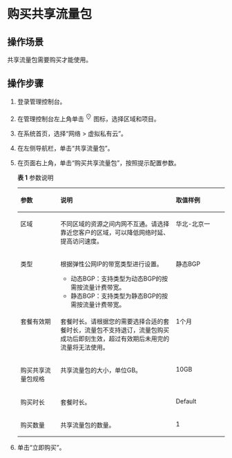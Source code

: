 # 购买共享流量包<a name="traffic_0003"></a>

## 操作场景<a name="section15598193716333"></a>

共享流量包需要购买才能使用。

## 操作步骤<a name="section61611234143615"></a>

1.  登录管理控制台。
2.  在管理控制台左上角单击![](figures/icon-region.png)图标，选择区域和项目。
3.  在系统首页，选择“网络 \> 虚拟私有云”。
4.  在左侧导航栏，单击“共享流量包”。
5.  在页面右上角，单击“购买共享流量包”，按照提示配置参数。

    **表 1**  参数说明

    <a name="t9c09e108a58e47cd8be10575494ef9c2"></a>
    <table><thead align="left"><tr id="r243a457356d844a28b2c5dfcb381d3ca"><th class="cellrowborder" valign="top" width="19.24%" id="mcps1.2.4.1.1"><p id="a351cf2430e0e40d2bc4e0b8e509649bb"><a name="a351cf2430e0e40d2bc4e0b8e509649bb"></a><a name="a351cf2430e0e40d2bc4e0b8e509649bb"></a>参数</p>
    </th>
    <th class="cellrowborder" valign="top" width="55.7%" id="mcps1.2.4.1.2"><p id="abf569c9e39bd4ba99a7ab37cc60e6883"><a name="abf569c9e39bd4ba99a7ab37cc60e6883"></a><a name="abf569c9e39bd4ba99a7ab37cc60e6883"></a>说明</p>
    </th>
    <th class="cellrowborder" valign="top" width="25.06%" id="mcps1.2.4.1.3"><p id="af6ab204c10ca462f889acfe449817860"><a name="af6ab204c10ca462f889acfe449817860"></a><a name="af6ab204c10ca462f889acfe449817860"></a>取值样例</p>
    </th>
    </tr>
    </thead>
    <tbody><tr id="rc908647483fd4e478dc43fd83fcb6575"><td class="cellrowborder" valign="top" width="19.24%" headers="mcps1.2.4.1.1 "><p id="p6840101583112"><a name="p6840101583112"></a><a name="p6840101583112"></a>区域</p>
    </td>
    <td class="cellrowborder" valign="top" width="55.7%" headers="mcps1.2.4.1.2 "><p id="p183701517313"><a name="p183701517313"></a><a name="p183701517313"></a>不同区域的资源之间内网不互通。请选择靠近您客户的区域，可以降低网络时延、提高访问速度。</p>
    </td>
    <td class="cellrowborder" valign="top" width="25.06%" headers="mcps1.2.4.1.3 "><p id="p14727534142017"><a name="p14727534142017"></a><a name="p14727534142017"></a>华北-北京一</p>
    </td>
    </tr>
    <tr id="ra338f8572c2042b1909a2e07a43a1868"><td class="cellrowborder" valign="top" width="19.24%" headers="mcps1.2.4.1.1 "><p id="p138341015183117"><a name="p138341015183117"></a><a name="p138341015183117"></a>类型</p>
    </td>
    <td class="cellrowborder" valign="top" width="55.7%" headers="mcps1.2.4.1.2 "><p id="p1282104055119"><a name="p1282104055119"></a><a name="p1282104055119"></a>根据弹性公网IP的带宽类型进行设置。</p>
    <a name="ul11916357165213"></a><a name="ul11916357165213"></a><ul id="ul11916357165213"><li>动态BGP：支持类型为动态BGP的按需按流量计费带宽。</li><li>静态BGP：支持类型为静态BGP的按需按流量计费带宽。</li></ul>
    </td>
    <td class="cellrowborder" valign="top" width="25.06%" headers="mcps1.2.4.1.3 "><p id="p483221523120"><a name="p483221523120"></a><a name="p483221523120"></a>静态BGP</p>
    </td>
    </tr>
    <tr id="ra7655f6b0a5c4d13a2b144962179f7c7"><td class="cellrowborder" valign="top" width="19.24%" headers="mcps1.2.4.1.1 "><p id="p2083012157319"><a name="p2083012157319"></a><a name="p2083012157319"></a>套餐有效期</p>
    </td>
    <td class="cellrowborder" valign="top" width="55.7%" headers="mcps1.2.4.1.2 "><p id="p12555103817590"><a name="p12555103817590"></a><a name="p12555103817590"></a>套餐时长。请根据您的需要选择合适的套餐时长，流量包不支持退订，流量包购买成功后即刻生效，超过有效期后未用完的流量将无法使用。</p>
    </td>
    <td class="cellrowborder" valign="top" width="25.06%" headers="mcps1.2.4.1.3 "><p id="p48568251385"><a name="p48568251385"></a><a name="p48568251385"></a>1个月</p>
    </td>
    </tr>
    <tr id="rb52b3141fd1645fa9b31b70b568453ed"><td class="cellrowborder" valign="top" width="19.24%" headers="mcps1.2.4.1.1 "><p id="p19843142715587"><a name="p19843142715587"></a><a name="p19843142715587"></a>购买共享流量包规格</p>
    </td>
    <td class="cellrowborder" valign="top" width="55.7%" headers="mcps1.2.4.1.2 "><p id="p982881514319"><a name="p982881514319"></a><a name="p982881514319"></a>共享流量包的大小，单位GB。</p>
    </td>
    <td class="cellrowborder" valign="top" width="25.06%" headers="mcps1.2.4.1.3 "><p id="p782441543118"><a name="p782441543118"></a><a name="p782441543118"></a>10GB</p>
    </td>
    </tr>
    <tr id="row156841537885"><td class="cellrowborder" valign="top" width="19.24%" headers="mcps1.2.4.1.1 "><p id="p106861937382"><a name="p106861937382"></a><a name="p106861937382"></a>购买时长</p>
    </td>
    <td class="cellrowborder" valign="top" width="55.7%" headers="mcps1.2.4.1.2 "><p id="p19686163713818"><a name="p19686163713818"></a><a name="p19686163713818"></a>套餐时长。</p>
    </td>
    <td class="cellrowborder" valign="top" width="25.06%" headers="mcps1.2.4.1.3 "><p id="p10686193716814"><a name="p10686193716814"></a><a name="p10686193716814"></a>Default</p>
    </td>
    </tr>
    <tr id="row1282724519354"><td class="cellrowborder" valign="top" width="19.24%" headers="mcps1.2.4.1.1 "><p id="p3828124515359"><a name="p3828124515359"></a><a name="p3828124515359"></a>购买数量</p>
    </td>
    <td class="cellrowborder" valign="top" width="55.7%" headers="mcps1.2.4.1.2 "><p id="p742585155920"><a name="p742585155920"></a><a name="p742585155920"></a>共享流量包的数量。</p>
    </td>
    <td class="cellrowborder" valign="top" width="25.06%" headers="mcps1.2.4.1.3 "><p id="p88288459353"><a name="p88288459353"></a><a name="p88288459353"></a>1</p>
    </td>
    </tr>
    </tbody>
    </table>

6.  单击“立即购买”。

